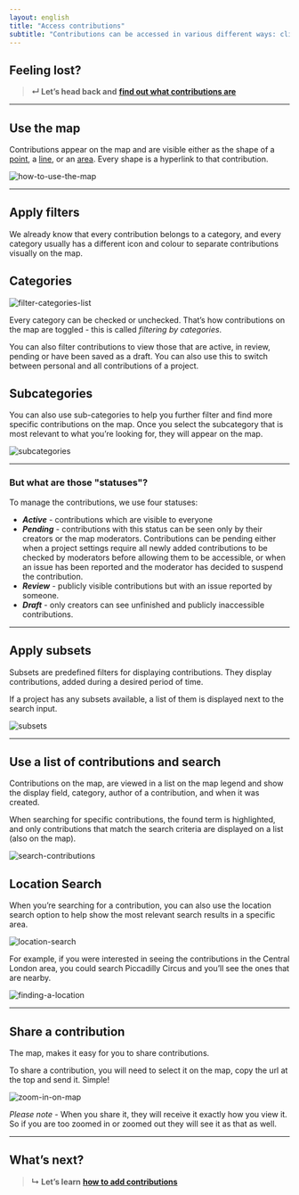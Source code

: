 ```yaml
---
layout: english
title: "Access contributions"
subtitle: "Contributions can be accessed in various different ways: clicking them on the map, choosing one from the list on the legend, searching for specific contributions."
---
```


## Feeling lost?

> **&#8629; Let’s head back and** [**find out what contributions are**](overview-of-contributions.md)

---

## Use the map

Contributions appear on the map and are visible either as the shape of a [point](overview-of-contributions.html#points), a [line](overview-of-contributions.html#lines), or an [area](overview-of-contributions.html#areas). Every shape is a hyperlink to that contribution.

![how-to-use-the-map](/images/how-to-use-the-map.png)

---

## Apply filters

We already know that every contribution belongs to a category, and every category usually has a different icon and colour to separate contributions visually on the map.

## Categories

![filter-categories-list](/images/filter-categories-list.png)

Every category can be checked or unchecked. That’s how contributions on the map are toggled - this is called *filtering by categories*.

You can also filter contributions to view those that are active, in review, pending or have been saved as a draft. You can also use this to switch between personal and all contributions of a project.

## Subcategories

You can also use sub-categories to help you further filter and find more specific contributions on the map. Once you select the subcategory that is most relevant to what you’re looking for, they will appear on the map.

![subcategories](/images/subcategories.png)

---

### But what are those "statuses"?

To manage the contributions, we use four statuses:

* ***Active*** - contributions which are visible to everyone 
* ***Pending*** - contributions with this status can be seen only by their creators or the map moderators. Contributions can be pending either when a project settings require all newly added contributions to be checked by moderators before allowing them to be accessible, or when an issue has been reported and the moderator has decided to suspend the contribution.
* ***Review*** - publicly visible contributions but with an issue reported by someone.
* ***Draft*** - only creators can see unfinished and publicly inaccessible contributions.

--- 

## Apply subsets

Subsets are predefined filters for displaying contributions. They display contributions, added during a desired period of time.

If a project has any subsets available, a list of them is displayed next to the search input.

![subsets](/images/subsets.png)

---

## Use a list of contributions and search

Contributions on the map, are viewed in a list on the map legend and show the display field, category, author of a contribution, and when it was created.

When searching for specific contributions, the found term is highlighted, and only contributions that match the search criteria are displayed on a list (also on the map).

![search-contributions](/images/search-contributions.png)

## Location Search

When you’re searching for a contribution, you can also use the location search option to help show the most relevant search results in a specific area. 

![location-search](/images/location-search.png)

For example, if you were interested in seeing the contributions in the Central London area, you could search Piccadilly Circus and you’ll see the ones that are nearby.

![finding-a-location](/images/finding-a-location.png)

---

## Share a contribution

The map, makes it easy for you to share contributions.

To share a contribution, you will need to select it on the map, copy the url at the top and send it. Simple!

![zoom-in-on-map](/images/zoom-in-on-map.png)

*Please note* - When you share it, they will receive it exactly how you view it. So if you are too zoomed in or zoomed out they will see it as that as well.

---

## What’s next?

> **&#8627; Let’s learn** [**how to add contributions**](add-new-contribution.md)
